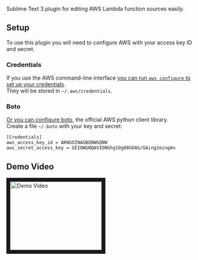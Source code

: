 Sublime Text 3 plugin for editing AWS Lambda function sources easily.

## Setup
To use this plugin you will need to configure AWS with your access key ID and secret.  

### Credentials
If you use the AWS command-line interface [you can run `aws configure` to set up your credentials](http://boto3.readthedocs.io/en/latest/guide/configuration.html).  
They will be stored in `~/.aws/credentials`.

### Boto
[Or you can configure boto](https://pypi.python.org/pypi/boto3/), the official AWS python client library.  
Create a file `~/.boto` with your key and secret:
```
[Credentials]
aws_access_key_id = AKNGOINAGBQOWGQNW
aws_secret_access_key = GEIOWGNQAVIONGhg10g08GOAG/GAing2eingAn
```

## Demo Video
<a href="http://www.youtube.com/watch?feature=player_embedded&v=v0HOn66tS2U
" target="_blank"><img src="http://img.youtube.com/vi/v0HOn66tS2U/0.jpg" 
alt="Demo Video" width="240" height="180" border="10" /></a>
